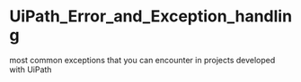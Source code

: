 # UiPath_Error_and_Exception_handling
most common exceptions that you can encounter in projects developed with UiPath
